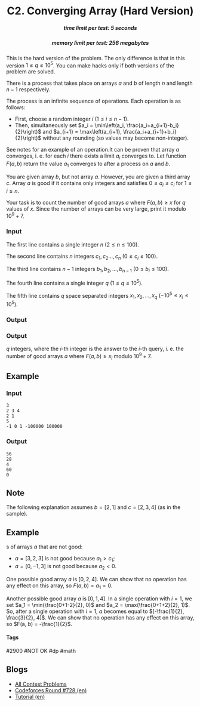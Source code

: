 <h1 style='text-align: center;'> C2. Converging Array (Hard Version)</h1>

<h5 style='text-align: center;'>time limit per test: 5 seconds</h5>
<h5 style='text-align: center;'>memory limit per test: 256 megabytes</h5>

This is the hard version of the problem. The only difference is that in this version $1 \le q \le 10^5$. You can make hacks only if both versions of the problem are solved.

There is a process that takes place on arrays $a$ and $b$ of length $n$ and length $n-1$ respectively. 

The process is an infinite sequence of operations. Each operation is as follows: 

* First, choose a random integer $i$ ($1 \le i \le n-1$).
* Then, simultaneously set $a_i = \min\left(a_i, \frac{a_i+a_{i+1}-b_i}{2}\right)$ and $a_{i+1} = \max\left(a_{i+1}, \frac{a_i+a_{i+1}+b_i}{2}\right)$ without any rounding (so values may become non-integer).

 See notes for an example of an operation.It can be proven that array $a$ converges, i. e. for each $i$ there exists a limit $a_i$ converges to. Let function $F(a, b)$ return the value $a_1$ converges to after a process on $a$ and $b$.

You are given array $b$, but not array $a$. However, you are given a third array $c$. Array $a$ is good if it contains only integers and satisfies $0 \leq a_i \leq c_i$ for $1 \leq i \leq n$.

Your task is to count the number of good arrays $a$ where $F(a, b) \geq x$ for $q$ values of $x$. Since the number of arrays can be very large, print it modulo $10^9+7$.

### Input

The first line contains a single integer $n$ ($2 \le n \le 100$).

The second line contains $n$ integers $c_1, c_2 \ldots, c_n$ ($0 \le c_i \le 100$).

The third line contains $n-1$ integers $b_1, b_2, \ldots, b_{n-1}$ ($0 \le b_i \le 100$).

The fourth line contains a single integer $q$ ($1 \le q \le 10^5$).

The fifth line contains $q$ space separated integers $x_1, x_2, \ldots, x_q$ ($-10^5 \le x_i \le 10^5$).

### Output

### Output

 $q$ integers, where the $i$-th integer is the answer to the $i$-th query, i. e. the number of good arrays $a$ where $F(a, b) \geq x_i$ modulo $10^9+7$.

## Example

### Input


```text
3
2 3 4
2 1
5
-1 0 1 -100000 100000
```
### Output


```text
56
28
4
60
0
```
## Note

The following explanation assumes $b = [2, 1]$ and $c=[2, 3, 4]$ (as in the sample).

## Example

s of arrays $a$ that are not good: 

* $a = [3, 2, 3]$ is not good because $a_1 > c_1$;
* $a = [0, -1, 3]$ is not good because $a_2 < 0$.

One possible good array $a$ is $[0, 2, 4]$. We can show that no operation has any effect on this array, so $F(a, b) = a_1 = 0$.

Another possible good array $a$ is $[0, 1, 4]$. In a single operation with $i = 1$, we set $a_1 = \min(\frac{0+1-2}{2}, 0)$ and $a_2 = \max(\frac{0+1+2}{2}, 1)$. So, after a single operation with $i = 1$, $a$ becomes equal to $[-\frac{1}{2}, \frac{3}{2}, 4]$. We can show that no operation has any effect on this array, so $F(a, b) = -\frac{1}{2}$.



#### Tags 

#2900 #NOT OK #dp #math 

## Blogs
- [All Contest Problems](../Codeforces_Round_728_(Div._1).md)
- [Codeforces Round #728 (en)](../blogs/Codeforces_Round_728_(en).md)
- [Tutorial (en)](../blogs/Tutorial_(en).md)
